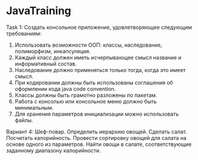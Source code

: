 # JavaTraining

Task 1:
Создать консольное приложение, удовлетворяющее следующим требованиям:
 1.	Использовать возможности ООП: классы, наследование, полиморфизм, инкапсуляция.
 2.	Каждый класс должен иметь исчерпывающее смысл название и информативный состав.
 3.	Наследование должно применяться только тогда, когда это имеет смысл.
 4.	При кодировании должны быть использованы соглашения об оформлении кода java code convention.
 5.	Классы должны быть грамотно разложены по пакетам.
 6.	Работа с консолью или консольное меню должно быть минимальным.
 7.	Для хранения параметров инициализации можно использовать файлы.
 
 Вариант 4:
 Шеф-повар. Определить иерархию овощей. 
 Сделать салат. Посчитать калорийность. 
 Провести сортировку овощей для салата на основе одного из параметров. 
 Найти овощи в салате, соответствующие заданному диапазону калорийности.
 
 

